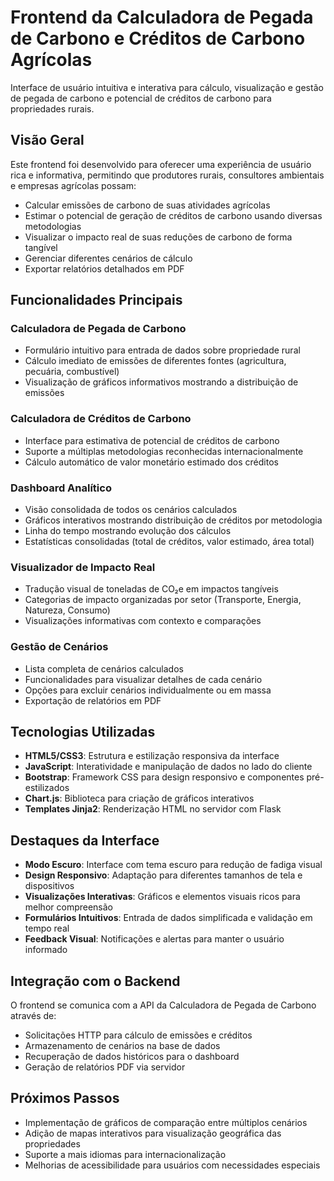 # Frontend da Calculadora de Pegada de Carbono e Créditos de Carbono Agrícolas

Interface de usuário intuitiva e interativa para cálculo, visualização e gestão de pegada de carbono e potencial de créditos de carbono para propriedades rurais.

## Visão Geral

Este frontend foi desenvolvido para oferecer uma experiência de usuário rica e informativa, permitindo que produtores rurais, consultores ambientais e empresas agrícolas possam:

- Calcular emissões de carbono de suas atividades agrícolas
- Estimar o potencial de geração de créditos de carbono usando diversas metodologias
- Visualizar o impacto real de suas reduções de carbono de forma tangível
- Gerenciar diferentes cenários de cálculo
- Exportar relatórios detalhados em PDF

## Funcionalidades Principais

### Calculadora de Pegada de Carbono
- Formulário intuitivo para entrada de dados sobre propriedade rural
- Cálculo imediato de emissões de diferentes fontes (agricultura, pecuária, combustível)
- Visualização de gráficos informativos mostrando a distribuição de emissões

### Calculadora de Créditos de Carbono
- Interface para estimativa de potencial de créditos de carbono
- Suporte a múltiplas metodologias reconhecidas internacionalmente
- Cálculo automático de valor monetário estimado dos créditos

### Dashboard Analítico
- Visão consolidada de todos os cenários calculados
- Gráficos interativos mostrando distribuição de créditos por metodologia
- Linha do tempo mostrando evolução dos cálculos
- Estatísticas consolidadas (total de créditos, valor estimado, área total)

### Visualizador de Impacto Real
- Tradução visual de toneladas de CO₂e em impactos tangíveis
- Categorias de impacto organizadas por setor (Transporte, Energia, Natureza, Consumo)
- Visualizações informativas com contexto e comparações

### Gestão de Cenários
- Lista completa de cenários calculados
- Funcionalidades para visualizar detalhes de cada cenário
- Opções para excluir cenários individualmente ou em massa
- Exportação de relatórios em PDF

## Tecnologias Utilizadas

- **HTML5/CSS3**: Estrutura e estilização responsiva da interface
- **JavaScript**: Interatividade e manipulação de dados no lado do cliente
- **Bootstrap**: Framework CSS para design responsivo e componentes pré-estilizados
- **Chart.js**: Biblioteca para criação de gráficos interativos
- **Templates Jinja2**: Renderização HTML no servidor com Flask

## Destaques da Interface

- **Modo Escuro**: Interface com tema escuro para redução de fadiga visual
- **Design Responsivo**: Adaptação para diferentes tamanhos de tela e dispositivos
- **Visualizações Interativas**: Gráficos e elementos visuais ricos para melhor compreensão
- **Formulários Intuitivos**: Entrada de dados simplificada e validação em tempo real
- **Feedback Visual**: Notificações e alertas para manter o usuário informado

## Integração com o Backend

O frontend se comunica com a API da Calculadora de Pegada de Carbono através de:

- Solicitações HTTP para cálculo de emissões e créditos
- Armazenamento de cenários na base de dados
- Recuperação de dados históricos para o dashboard
- Geração de relatórios PDF via servidor

## Próximos Passos

- Implementação de gráficos de comparação entre múltiplos cenários
- Adição de mapas interativos para visualização geográfica das propriedades
- Suporte a mais idiomas para internacionalização
- Melhorias de acessibilidade para usuários com necessidades especiais